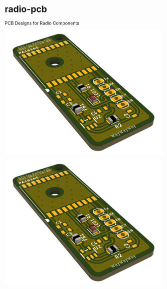 # radio-pcb
PCB Designs for Radio Components

![Rendering of GPS board](./attachments/gps_board_rendering.jpg)

![gps](attachments/gps_board_rendering.jpg)

